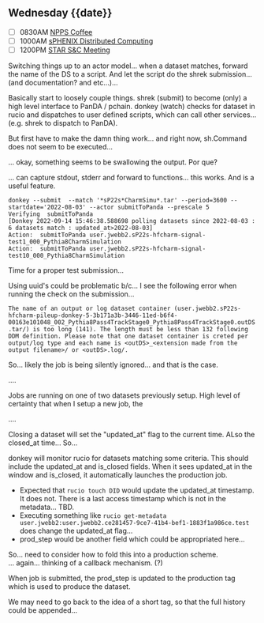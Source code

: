 ## Wednesday {{date}}

- [ ] 0830AM [NPPS Coffee](https://bnl.zoomgov.com/j/16157150845?pwd=NXNqTi9ZWEFBKzYwRXQ5U3NXU1dBZz09)
- [ ] 1000AM [sPHENIX Distributed Computing](https://bnl.zoomgov.com/j/16157150845?pwd=NXNqTi9ZWEFBKzYwRXQ5U3NXU1dBZz09)
- [ ] 1200PM [STAR S&C Meeting](https://lbnl.zoom.us/j/97026562983?pwd=VGVXbzhYUUhheEJ2cFMyVVdVRXowZz09)

Switching things up to an actor model... when a dataset matches, forward the name of the DS to a script.  And let the script do the shrek submission... (and documentation? and etc...)...

Basically start to loosely couple things.  shrek (submit) to become (only) a high level interface to PanDA / pchain.   donkey (watch) checks for dataset in rucio and dispatches to user defined scripts, which can call other services... (e.g. shrek to dispatch to PanDA).  

But first have to make the damn thing work... and right now, sh.Command does not seem to be executed...

... okay, something seems to be swallowing the output.  Por que?

... can capture stdout, stderr and forward to functions... this works.  And is a useful feature.

```
donkey --submit  --match '*sP22s*CharmSimu*.tar' --period=3600 --startdate='2022-08-03' --actor submitToPanda --prescale 5
Verifying  submitToPanda
[Donkey 2022-09-14 15:46:38.588698 polling datasets since 2022-08-03 : 6 datasets match : updated_at>2022-08-03]
Action:  submitToPanda user.jwebb2.sP22s-hfcharm-signal-test1_000_Pythia8CharmSimulation
Action:  submitToPanda user.jwebb2.sP22s-hfcharm-signal-test10_000_Pythia8CharmSimulation
```

Time for a proper test submission...

Using uuid's could be problematic b/c... I see the following error when running the check on the submission...

`The name of an output or log dataset container (user.jwebb2.sP22s-hfcharm-pileup-donkey-5-3b171a3b-3446-11ed-b6f4-00163e101048_002_Pythia8Pass4TrackStage0_Pythia8Pass4TrackStage0.outDS.tar/) is too long (141). The length must be less than 132 following DDM definition. Please note that one dataset container is creted per output/log type and each name is <outDS>_<extension made from the output filename>/ or <outDS>.log/.`

So... likely the job is being silently ignored... and that is the case.

....

Jobs are running on one of two datasets previously setup.  High level of certainty that when I setup a new job, the 


....

Closing a dataset will set the "updated_at" flag to the current time.  ALso the closed_at time... So...

donkey will monitor rucio for datasets matching some criteria.  This should include the updated_at and is_closed fields.  When it sees updated_at in the window and is_closed, it automatically launches the production job.

- Expected that `rucio touch DID` would update the updated_at timestamp.  It does not.  There is a last access timestamp which is not in the metadata... TBD.
- Executing something like `rucio get-metadata  user.jwebb2:user.jwebb2.ce281457-9ce7-41b4-bef1-1883f1a986ce.test`  does change the updated_at flag...
- prod_step would be another field which could be appropriated here...

So... need to consider how to fold this into a production scheme.  
... again... thinking of a callback mechanism. (?) 

When job is submitted, the prod_step is updated to the production tag which is used to produce the dataset.

We may need to go back to the idea of a short tag, so that the full history could be appended...


